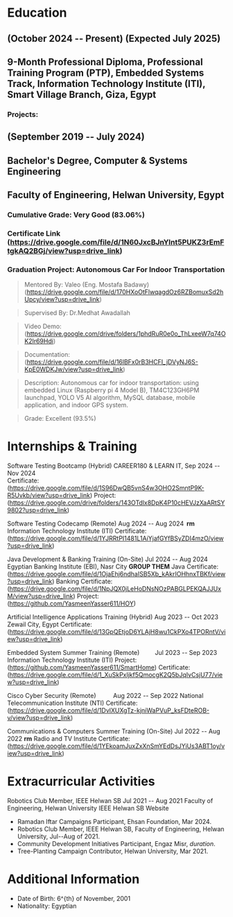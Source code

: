 # Education

## (October 2024 -- Present) (Expected July 2025) 
## 9-Month Professional Diploma, Professional Training Program (PTP), Embedded Systems Track, Information Technology Institute (ITI), Smart Village Branch, Giza, Egypt 


### Projects:





## (September 2019 -- July 2024) 

## Bachelor's Degree, Computer & Systems Engineering

## Faculty of Engineering, Helwan University, Egypt  

### Cumulative Grade: Very Good (83.06%)  

### Certificate Link (https://drive.google.com/file/d/1N60JxcBJnYlnt5PUKZ3rEmFtgkAQ2BGj/view?usp=drive_link)  

### Graduation Project: Autonomous Car For Indoor Transportation 

> Mentored By: Valeo (Eng. Mostafa Badawy) (https://drive.google.com/file/d/170HXoOtFlwqagdOz6RZBomuxSd2hUpcy/view?usp=drive_link)

> Supervised By: Dr.Medhat Awadallah

> Video Demo: (https://drive.google.com/drive/folders/1phdRuR0e0o_ThLxeeW7q74OK2lr69Hdi)  

> Documentation: (https://drive.google.com/file/d/16lBFx0rB3HCFI_jDVyNJ6S-KpE0WDKJw/view?usp=drive_link) 

> Description: Autonomous car for indoor transportation: using embedded Linux (Raspberry pi 4 Model B), TM4C123GH6PM launchpad, YOLO V5 AI algorithm, MySQL database, mobile application, and indoor GPS system. 

> Grade: Excellent (93.5%)  



# Internships & Training
Software Testing Bootcamp (Hybrid)
CAREER180 & LEARN IT,            Sep 2024 -- Nov 2024    
Certificate:(https://drive.google.com/file/d/1S96DwQB5vnS4w3OHO2SmntP9K-R5Uvkb/view?usp=drive_link)
Project: (https://drive.google.com/drive/folders/143OTdlx8DpK4P10cHEVJzXaARtSY9802?usp=drive_link)


Software Testing Codecamp (Remote)        Aug 2024 -- Aug 2024   **rm**
Information Technology Institute (ITI)
Certificate: (https://drive.google.com/file/d/1YJRRtPI1481L1AiYjafGYfBSyZDI4mzO/view?usp=drive_link)

Java Development & Banking Training (On-Site)  Jul 2024 -- Aug 2024
Egyptian Banking Institute (EBI), Nasr City
**GROUP THEM** Java Certificate: (https://drive.google.com/file/d/1OjaEhj6ndhaISB5Xb_kAkrIOHhnxTBKf/view?usp=drive_link) Banking Certificate: (https://drive.google.com/file/d/1NpJQX0jLeHoDNsNOzPABGLPEKQAJJUxM/view?usp=drive_link)
Project: (https://github.com/YasmeenYasser611/HOY)

Artificial Intelligence Applications Training (Hybrid)   Aug 2023 -- Oct 2023
Zewail City, Egypt
Certificate: (https://drive.google.com/file/d/13GpQEtjoD6YLAjH8wu1CkPXo4TPORntV/view?usp=drive_link)

Embedded System Summer Training (Remote)              Jul 2023 -- Sep 2023     
Information Technology Institute (ITI)
Project:(https://github.com/YasmeenYasser611/SmartHome)
Certificate:(https://drive.google.com/file/d/1_XuSkPxljkf5QmocgK2Q5bJqIvCsjU77/view?usp=drive_link)

Cisco Cyber Security (Remote)               Aug 2022 -- Sep 2022 
National Telecommunication Institute (NTI)
Certificate: (https://drive.google.com/file/d/1DvlXUXgTz-kjniWaPVuP_ksFDteROB-v/view?usp=drive_link)

Communications & Computers Summer Training (On-Site) Jul 2022 -- Aug 2022 **rm**
Radio and TV Institute 
Certificate: (https://drive.google.com/file/d/1YEkoamJuxZxXnSmYEdDsJYiUs3ABT1oy/view?usp=drive_link)


# Extracurricular Activities

Robotics Club Member, IEEE Helwan SB            Jul 2021 -- Aug 2021
Faculty of Engineering, Helwan University       IEEE Helwan SB Website

* Ramadan Iftar Campaigns Participant, Ehsan Foundation, Mar 2024.
* Robotics Club Member, IEEE Helwan SB, Faculty of Engineering, Helwan University, Jul--Aug of 2021.
* Community Development Initiatives Participant, Engaz Misr, *duration*.
* Tree-Planting Campaign Contributor, Helwan University, Mar 2021.


# Additional Information
* Date of Birth: 6^{th} of November, 2001
* Nationality: Egyptian

